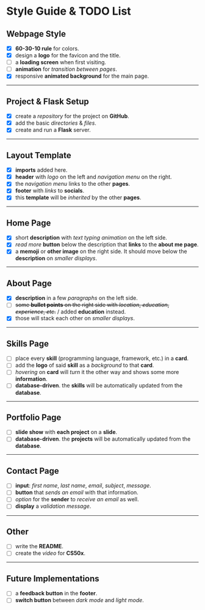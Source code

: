# **Style Guide & TODO List**

## **Webpage Style**

- [x] **60-30-10 rule** for colors.
- [x] design a **logo** for the favicon and the title.
- [ ] a **loading screen** when first visiting.
- [ ] **animation** for _transition between pages_.
- [x] responsive **animated background** for the main page.

---

## **Project & Flask Setup**

- [x] create a _repository_ for the project on **GitHub**.
- [x] add the basic _directories_ & _files_.
- [x] create and run a **Flask** server.

---

## **Layout Template**

- [x] **imports** added here.
- [x] **header** with _logo_ on the left and _navigation menu_ on the right.
- [x] the _navigation menu_ links to the other **pages**.
- [x] **footer** with _links_ to **socials**.
- [x] this **template** will be _inherited_ by the other **pages**.

---

## **Home Page**

- [x] short **description** with _text typing animation_ on the left side.
- [x] _read more_ **button** below the description that **links** to the **about me page**.
- [x] a **memoji** or **other image** on the right side. It should move below the **description** on _smaller displays_.

---

## **About Page**

- [x] **description** in a few _paragraphs_ on the left side.
- [ ] ~~some **bullet points** on the right side with _location_, _education_, _experience_, _etc_.~~ / added **education** instead.
- [x] those will stack each other on _smaller displays_.

---

## **Skills Page**

- [ ] place every **skill** (programming language, framework, etc.) in a **card**.
- [ ] add the **logo** of said **skill** as a _background_ to that **card**.
- [ ] _hovering_ on **card** will _turn_ it the other way and shows some more **information**.
- [ ] **database-driven**. the **skills** will be automatically updated from the **database**.

---

## **Portfolio Page**

- [ ] **slide show** with **each project** on a **slide**.
- [ ] **database-driven**. the **projects** will be automatically updated from the **database**.

---

## **Contact Page**

- [ ] **input**: _first name_, _last name_, _email_, _subject_, _message_.
- [ ] **button** that _sends an email_ with that information.
- [ ] _option_ for the **sender** to _receive an email_ as well.
- [ ] **display** a _validation message_.

---

## **Other**

- [ ] write the **README**.
- [ ] create the _video_ for **CS50x**.

---

## **Future Implementations**

- [ ] a **feedback button** in the **footer**.
- [ ] **switch button** between _dark mode_ and _light mode_.
